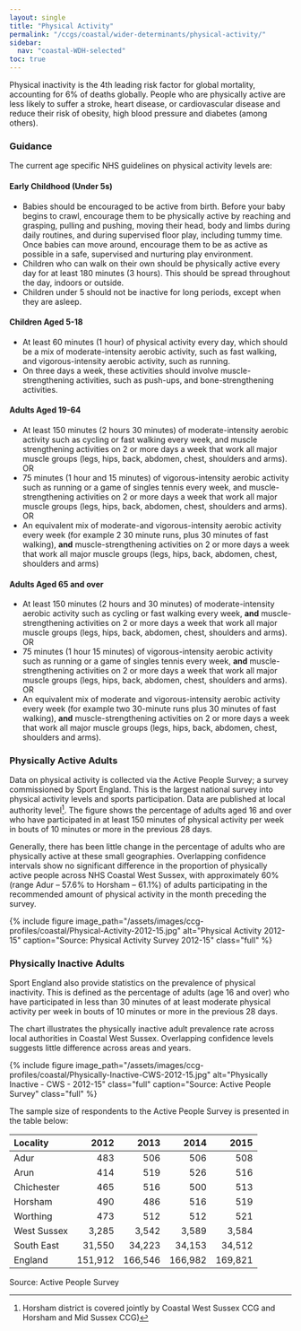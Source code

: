 ```yaml
---
layout: single
title: "Physical Activity"
permalink: "/ccgs/coastal/wider-determinants/physical-activity/"
sidebar:
  nav: "coastal-WDH-selected"
toc: true
---
```


Physical inactivity is the 4th leading risk factor for global mortality, accounting for 6% of deaths globally. People who are physically active are less likely to suffer a stroke, heart disease, or cardiovascular disease and reduce their risk of  obesity, high blood pressure and diabetes (among others).

### Guidance

The current age specific NHS guidelines on physical activity levels are:

#### Early Childhood (Under 5s)

- Babies should be encouraged to be active from birth. Before your baby begins to crawl, encourage them to be physically active by reaching and grasping, pulling and pushing, moving their head, body and limbs during daily routines, and during supervised floor play, including tummy time. Once babies can move around, encourage them to be as active as possible in a safe, supervised and nurturing play environment.
- Children who can walk on their own should be physically active every day for at least 180 minutes (3 hours). This should be spread throughout the day, indoors or outside.
- Children under 5 should not be inactive for long periods, except when they are asleep.

#### Children Aged 5-18

- At least 60 minutes (1 hour) of physical activity every day, which should be a mix of moderate-intensity aerobic activity, such as fast walking, and vigorous-intensity aerobic activity, such as running.
- On three days a week, these activities should involve muscle-strengthening activities, such as push-ups, and bone-strengthening activities.

#### Adults Aged 19-64

- At least 150 minutes (2 hours 30 minutes) of moderate-intensity aerobic activity such as cycling or fast walking every week, and muscle strengthening activities on 2 or more days a week that work all major muscle groups (legs, hips, back, abdomen, chest, shoulders and arms). OR
- 75 minutes (1 hour and 15 minutes) of vigorous-intensity aerobic activity such as running or a game of singles tennis every week, and muscle-strengthening activities on 2 or more days a week that work all major muscle groups (legs, hips, back, abdomen, chest, shoulders and arms). OR
- An equivalent mix of moderate-and vigorous-intensity aerobic activity every week (for example 2 30 minute runs, plus 30 minutes of fast walking), **and** muscle-strengthening activities on 2 or more days a week that work all major muscle groups (legs, hips, back, abdomen, chest, shoulders and arms)

#### Adults Aged 65 and over

- At least 150 minutes (2 hours and 30 minutes) of moderate-intensity aerobic activity such as cycling or fast walking every week, **and** muscle-strengthening activities on 2 or more days a week that work all major muscle groups (legs, hips, back, abdomen, chest, shoulders and arms). OR
- 75 minutes (1 hour 15 minutes) of vigorous-intensity aerobic activity such as running or a game of singles tennis every week, **and** muscle-strengthening activities on 2 or more days a week that work all major muscle groups (legs, hips, back, abdomen, chest, shoulders and arms). OR
- An equivalent mix of moderate and vigorous-intensity aerobic activity every week (for example two 30-minute runs plus 30 minutes of fast walking), **and** muscle-strengthening activities on 2 or more days a week that work all major muscle groups (legs, hips, back, abdomen, chest, shoulders and arms). 


### Physically Active Adults

Data on physical activity is collected via the Active People Survey; a survey commissioned by Sport England. This is the largest national survey into physical activity levels and sports participation. Data are published at local authority level[^1]. The figure shows the percentage of adults aged 16 and over who have participated in at least 150 minutes of physical activity per week in bouts of 10 minutes or more in the previous 28 days.

Generally, there has been little change in the percentage of adults who are physically active at these small geographies. Overlapping confidence intervals show no significant difference in the proportion of physically active people across NHS Coastal West Sussex, with approximately 60% (range Adur &#8211; 57.6% to Horsham &#8211; 61.1%) of adults participating in the recommended amount of physical activity in the month preceding the survey.

{% include figure image_path="/assets/images/ccg-profiles/coastal/Physical-Activity-2012-15.jpg" alt="Physical Activity 2012-15" caption="Source: Physical Activity Survey 2012-15" class="full" %}

### Physically Inactive Adults

Sport England also provide statistics on the prevalence of physical inactivity. This is defined as the percentage of adults (age 16 and over) who have participated in less than 30 minutes of at least moderate physical activity per week in bouts of 10 minutes or more in the previous 28 days.

The chart illustrates the physically inactive adult prevalence rate across local authorities in Coastal West Sussex. Overlapping confidence levels suggests little difference across areas and years.

{% include figure image_path="/assets/images/ccg-profiles/coastal/Physically-Inactive-CWS-2012-15.jpg" alt="Physically Inactive - CWS - 2012-15" class="full" caption="Source: Active People Survey" class="full" %}

The sample size of respondents to the Active People Survey is presented in the table below:

| Locality | 2012 | 2013 | 2014 | 2015 |
|:---------|-----:|-----:|-----:|-----:|
| Adur | 483 | 506 | 506 | 508 |
| Arun | 414 | 519 | 526 | 516 |
| Chichester | 465 | 516 | 500 | 513 |
| Horsham | 490 | 486 | 516 | 519 |
| Worthing | 473 | 512 | 512 | 521 |
| West Sussex | 3,285 | 3,542 | 3,589 | 3,584 |
| South East | 31,550 | 34,223 | 34,153 | 34,512 |
| England | 151,912 | 166,546 | 166,982 | 169,821 |

<figcaption>Source: Active People Survey</figcaption>

[^1]: Horsham district is covered jointly by Coastal West Sussex CCG and Horsham and Mid Sussex CCG)